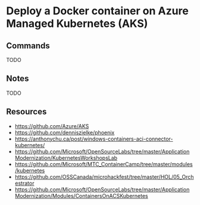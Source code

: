 # Deploy a Docker container on Azure Managed Kubernetes (AKS)

## Commands

TODO

## Notes

TODO

## Resources

- https://github.com/Azure/AKS
- https://github.com/denniszielke/phoenix
- https://anthonychu.ca/post/windows-containers-aci-connector-kubernetes/
- https://github.com/Microsoft/OpenSourceLabs/tree/master/ApplicationModernization/KubernetesWorkshopsLab
- https://github.com/Microsoft/MTC_ContainerCamp/tree/master/modules/kubernetes
- https://github.com/OSSCanada/microhackfest/tree/master/HOL/05_Orchestrator
- https://github.com/Microsoft/OpenSourceLabs/tree/master/ApplicationModernization/Modules/ContainersOnACSKubernetes
